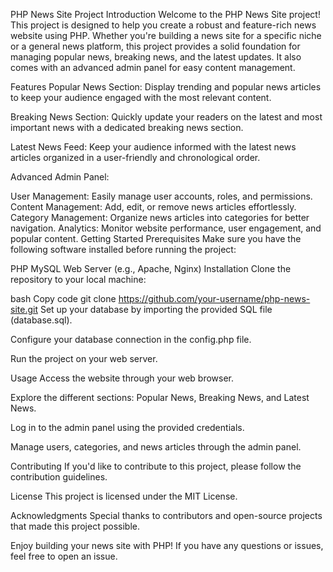 PHP News Site Project
Introduction
Welcome to the PHP News Site project! This project is designed to help you create a robust and feature-rich news website using PHP. Whether you're building a news site for a specific niche or a general news platform, this project provides a solid foundation for managing popular news, breaking news, and the latest updates. It also comes with an advanced admin panel for easy content management.

Features
Popular News Section: Display trending and popular news articles to keep your audience engaged with the most relevant content.

Breaking News Section: Quickly update your readers on the latest and most important news with a dedicated breaking news section.

Latest News Feed: Keep your audience informed with the latest news articles organized in a user-friendly and chronological order.

Advanced Admin Panel:

User Management: Easily manage user accounts, roles, and permissions.
Content Management: Add, edit, or remove news articles effortlessly.
Category Management: Organize news articles into categories for better navigation.
Analytics: Monitor website performance, user engagement, and popular content.
Getting Started
Prerequisites
Make sure you have the following software installed before running the project:

PHP
MySQL
Web Server (e.g., Apache, Nginx)
Installation
Clone the repository to your local machine:

bash
Copy code
git clone https://github.com/your-username/php-news-site.git
Set up your database by importing the provided SQL file (database.sql).

Configure your database connection in the config.php file.

Run the project on your web server.

Usage
Access the website through your web browser.

Explore the different sections: Popular News, Breaking News, and Latest News.

Log in to the admin panel using the provided credentials.

Manage users, categories, and news articles through the admin panel.

Contributing
If you'd like to contribute to this project, please follow the contribution guidelines.

License
This project is licensed under the MIT License.

Acknowledgments
Special thanks to contributors and open-source projects that made this project possible.

Enjoy building your news site with PHP! If you have any questions or issues, feel free to open an issue.
